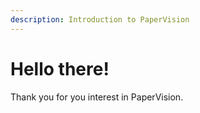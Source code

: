 ```yaml
---
description: Introduction to PaperVision
---
```


# Hello there!

Thank you for you interest in PaperVision.
